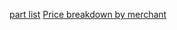 [part list](https://in.pcpartpicker.com/list/RCsWqk]PCPartPicker) [Price breakdown by merchant](https://in.pcpartpicker.com/list/RCsWqk/by_merchant/)
